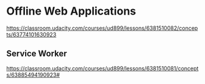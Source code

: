 # Offline Web Applications  


https://classroom.udacity.com/courses/ud899/lessons/6381510082/concepts/63774101630923




## Service Worker


https://classroom.udacity.com/courses/ud899/lessons/6381510081/concepts/63885494190923#













